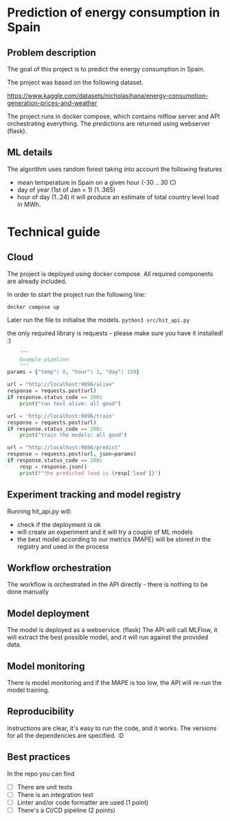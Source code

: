 # Prediction of energy consumption in Spain

## Problem description
The goal of this project is to predict the energy consumption in Spain.

The project was based on the following dataset.

https://www.kaggle.com/datasets/nicholasjhana/energy-consumption-generation-prices-and-weather

The project runs in docker compose, which contains mlflow server and API orchestrating everything. 
The predictions are returned using webserver (flask). 

## ML details
The algorithm uses random forest taking into account the following features
- mean temperature in Spain on a given hour (-30 .. 30 C) 
- day of year (1st of Jan = 1) (1..365)
- hour of day (1..24)
it will produce an estimate of total country level load in MWh. 

# Technical guide

## Cloud

The project is deployed using docker compose. All required components are already included.

In order to start the project run the following line:

```docker compose up```

Later run the file to initialise the models.
```python3 src/hit_api.py```

the only required library is requests - please make sure you have it installed! :)

```python
    """
    Example pipeline
    """
params = {"temp": 0, "hour": 1, "day": 150}

url = "http://localhost:9696/alive"
response = requests.post(url)
if response.status_code == 200:
    print("run test alive: all good")

url = 'http://localhost:9696/train'
response = requests.post(url)
if response.status_code == 200:
    print("train the models: all good")

url = "http://localhost:9696/predict"
response = requests.post(url, json=params)
if response.status_code == 200:
    resp = response.json()
    print(f"the predicted load is {resp['load']}")
```

## Experiment tracking and model registry

Running hit_api.py will:

- check if the deployment is ok
- will create an experiment and it will try a couple of ML models
- the best model according to our metrics (MAPE) will be stored in the registry and used in the process


## Workflow orchestration

The workflow is orchestrated in the API directly - there is nothing to be done manually

## Model deployment
The model is deployed as a webservice. (flask)
The API will call MLFlow, it will extract the best possible model, and it will run against the provided data.

## Model monitoring
There is model monitoring and if the MAPE is too low, the API will re-run the model training.   

##  Reproducibility
Instructions are clear, it's easy to run the code, and it works. The versions for all the dependencies
      are specified. :D 


## Best practices
In the repo you can find
* [ ] There are unit tests
* [ ] There is an integration test
* [ ] Linter and/or code formatter are used (1 point)
* [ ] There's a CI/CD pipeline (2 points)
